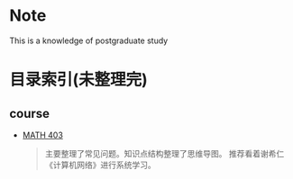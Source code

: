 # Note

This is a knowledge of postgraduate study


# 目录索引(未整理完)

## course


 - [ MATH 403](https://github.com/fengweiyu1/graduate/blob/main/main/new.md)
    > 主要整理了常见问题。知识点结构整理了思维导图。
    > 推荐看着谢希仁《计算机网络》进行系统学习。
